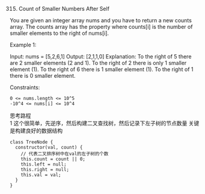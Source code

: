 315. Count of Smaller Numbers After Self

You are given an integer array nums and you have to return a new counts array. The counts array has the property where counts[i] is the number of smaller elements to the right of nums[i].

Example 1:

Input: nums = [5,2,6,1]
Output: [2,1,1,0]
Explanation:
To the right of 5 there are 2 smaller elements (2 and 1).
To the right of 2 there is only 1 smaller element (1).
To the right of 6 there is 1 smaller element (1).
To the right of 1 there is 0 smaller element.

Constraints:

    0 <= nums.length <= 10^5
    -10^4 <= nums[i] <= 10^4

思考路程<br/>
1 这个很简单，先逆序，然后构建二叉查找树，然后记录下左子树的节点数量
关键是构建良好的数据结构

```
class TreeNode {
  constructor(val, count) {
    // 代表二叉排序树中在val的左子树的个数
    this.count = count || 0;
    this.left = null;
    this.right = null;
    this.val = val;
  }
}

```
